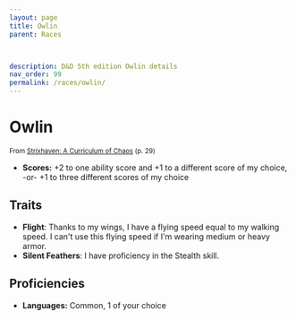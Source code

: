 ```yaml
---
layout: page
title: Owlin
parent: Races



description: D&D 5th edition Owlin details
nav_order: 99
permalink: /races/owlin/
---
```


# Owlin

<small>From <a target="_blank" href="https://dnd.wizards.com/products/strixhaven-curriculum-chaos">Strixhaven: A Curriculum of Chaos</a> (p. 29)</small>

- **Scores:** +2 to one ability score and +1 to a different score of my choice, -or- +1 to three different scores of my choice

## Traits

- **Flight**: Thanks to my wings, I have a flying speed equal to my walking speed. I can't use this flying speed if I'm wearing medium or heavy armor.
- **Silent Feathers**: I have proficiency in the Stealth skill.

## Proficiencies

- **Languages:** Common, 1 of your choice